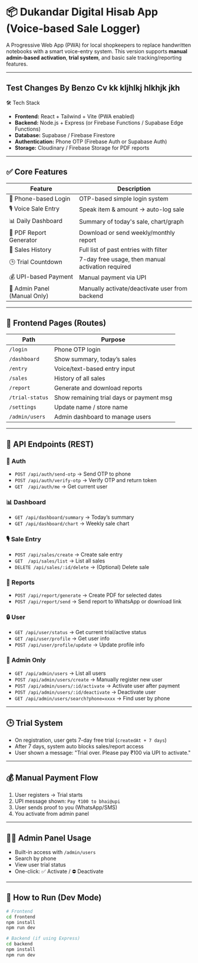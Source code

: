 # 📦 Dukandar Digital Hisab App (Voice-based Sale Logger)

A Progressive Web App (PWA) for local shopkeepers to replace handwritten notebooks with a smart voice-entry system.
This version supports **manual admin-based activation**, **trial system**, and basic sale tracking/reporting features.

---

## Test Changes By Benzo Cv kk kljhlkj hlkhjk jkh

🛠️ Tech Stack

- **Frontend:** React + Tailwind + Vite (PWA enabled)
- **Backend:** Node.js + Express (or Firebase Functions / Supabase Edge Functions)
- **Database:** Supabase / Firebase Firestore
- **Authentication:** Phone OTP (Firebase Auth or Supabase Auth)
- **Storage:** Cloudinary / Firebase Storage for PDF reports

---

## ✅ Core Features

| Feature                      | Description                                       |
| ---------------------------- | ------------------------------------------------- |
| 🔐 Phone-based Login         | OTP-based simple login system                     |
| 🎙️ Voice Sale Entry        | Speak item & amount → auto-log sale              |
| 📊 Daily Dashboard           | Summary of today's sale, chart/graph              |
| 🧾 PDF Report Generator      | Download or send weekly/monthly report            |
| 🧮 Sales History             | Full list of past entries with filter             |
| 🕒 Trial Countdown           | 7-day free usage, then manual activation required |
| 💰 UPI-based Payment         | Manual payment via UPI                            |
| 👑 Admin Panel (Manual Only) | Manually activate/deactivate user from backend    |

---

## 🔗 Frontend Pages (Routes)

| Path              | Purpose                                  |
| ----------------- | ---------------------------------------- |
| `/login`        | Phone OTP login                          |
| `/dashboard`    | Show summary, today’s sales             |
| `/entry`        | Voice/text-based entry input             |
| `/sales`        | History of all sales                     |
| `/report`       | Generate and download reports            |
| `/trial-status` | Show remaining trial days or payment msg |
| `/settings`     | Update name / store name                 |
| `/admin/users`  | Admin dashboard to manage users          |

---

## 🔧 API Endpoints (REST)

### 🔐 Auth

- `POST /api/auth/send-otp` → Send OTP to phone
- `POST /api/auth/verify-otp` → Verify OTP and return token
- `GET  /api/auth/me` → Get current user

### 📊 Dashboard

- `GET /api/dashboard/summary` → Today’s summary
- `GET /api/dashboard/chart` → Weekly sale chart

### 🎙️ Sale Entry

- `POST /api/sales/create` → Create sale entry
- `GET  /api/sales/list` → List all sales
- `DELETE /api/sales/:id/delete` → (Optional) Delete sale

### 📄 Reports

- `POST /api/report/generate` → Create PDF for selected dates
- `POST /api/report/send` → Send report to WhatsApp or download link

### 🔒 User

- `GET /api/user/status` → Get current trial/active status
- `GET /api/user/profile` → Get user info
- `POST /api/user/profile/update` → Update profile info

### 👑 Admin Only

- `GET /api/admin/users` → List all users
- `POST /api/admin/users/create` → Manually register new user
- `POST /api/admin/users/:id/activate` → Activate user after payment
- `POST /api/admin/users/:id/deactivate` → Deactivate user
- `GET /api/admin/users/search?phone=xxxx` → Find user by phone

---

## 🕒 Trial System

- On registration, user gets 7-day free trial (`createdAt + 7 days`)
- After 7 days, system auto blocks sales/report access
- User shown a message: "Trial over. Please pay ₹100 via UPI to activate."

---

## 💰 Manual Payment Flow

1. User registers → Trial starts
2. UPI message shown: `Pay ₹100 to bhai@upi`
3. User sends proof to you (WhatsApp/SMS)
4. You activate from admin panel

---

## 🧑‍💼 Admin Panel Usage

- Built-in access with `/admin/users`
- Search by phone
- View user trial status
- One-click: ✅ Activate / ⛔ Deactivate

---

## 🚀 How to Run (Dev Mode)

```bash
# Frontend
cd frontend
npm install
npm run dev

# Backend (if using Express)
cd backend
npm install
npm run dev
```
